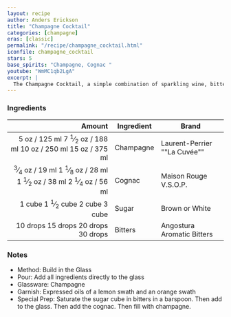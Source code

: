 ```yaml
---
layout: recipe
author: Anders Erickson
title: "Champagne Cocktail"
categories: [champagne]
eras: [classic]
permalink: "/recipe/champagne_cocktail.html"
iconfile: champagne_cocktail
stars: 5
base_spirits: "Champagne, Cognac "
youtube: "WmMC1qb2LgA"
excerpt: |
  The Champagne Cocktail, a simple combination of sparkling wine, bitters and sugar.
---
```


### Ingredients

|                                                                                                                                                                                                                                                                                                  Amount | Ingredient | Brand                        |
| ------------------------------------------------------------------------------------------------------------------------------------------------------------------------------------------------------------------------------------------------------------------------------------------------------: | ---------- | ---------------------------- |
|                                                                                          <span class="onex active">5 oz / 125 ml</span> <span class="onehalfx">7 <sup>1</sup>&frasl;<sub>2</sub> oz / 188 ml</span> <span class="twox">10 oz / 250 ml</span> <span class="threex">15 oz / 375 ml</span> | Champagne  | Laurent-Perrier ""La Cuvée"" |
| <span class="onex active"> <sup>3</sup>&frasl;<sub>4</sub> oz / 19 ml</span> <span class="onehalfx">1 <sup>1</sup>&frasl;<sub>8</sub> oz / 28 ml</span> <span class="twox">1 <sup>1</sup>&frasl;<sub>2</sub> oz / 38 ml</span> <span class="threex">2 <sup>1</sup>&frasl;<sub>4</sub> oz / 56 ml</span> | Cognac     | Maison Rouge V.S.O.P.        |
|                                                                                                                    <span class="onex active">1 cube </span> <span class="onehalfx">1 <sup>1</sup>&frasl;<sub>2</sub> cube </span> <span class="twox">2 cube </span> <span class="threex">3 cube </span> | Sugar      | Brown or White               |
|                                                                                                                                            <span class="onex active">10 drops </span> <span class="onehalfx">15 drops </span> <span class="twox">20 drops </span> <span class="threex">30 drops </span> | Bitters    | Angostura Aromatic Bitters   |

### Notes

- Method: Build in the Glass
- Pour: Add all ingredients directly to the glass
- Glassware: Champagne
- Garnish: Expressed oils of a lemon swath and an orange swath
- Special Prep: Saturate the sugar cube in bitters in a barspoon. Then add to the glass. Then add the cognac. Then fill with champagne.

<script type="application/ld+json">
{
  "@context": "https://schema.org",
  "@type": "Recipe",
  "author": "{{ page.author }}",
  "description": "{{ page.excerpt | strip_html | replace: '"', "'" }}",
  "image": "{%- for ingredient in site.data[page.iconfile].images.ingredient limit: 1 -%}{{ ingredient.url }}{%- endfor -%}",
  "recipeIngredient": [  "5 oz Champagne ",
  " 0.75 oz Cognac",
  "1 cube Sugar ",
  "10 drops Bitters "],
  "name": "{{ page.title }}",
  "recipeInstructions": "  {
    '@type': 'HowToStep',
    'text': '- Method: Build in the Glass
'
  },  {
    '@type': 'HowToStep',
    'text': '- Pour: Add all ingredients directly to the glass
'
  },  {
    '@type': 'HowToStep',
    'text': '- Glassware: Champagne
'
  },  {
    '@type': 'HowToStep',
    'text': '- Garnish: Expressed oils of a lemon swath and an orange swath
'
  },  {
    '@type': 'HowToStep',
    'text': '- Special Prep: Saturate the sugar cube in bitters in a barspoon. Then add to the glass. Then add the cognac. Then fill with champagne.
'
  }",
  "recipeYield": "1 cocktail",
  "recipeCategory": "cocktail"
}
</script>
